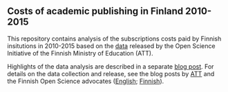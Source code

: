 ## Costs of academic publishing in Finland 2010-2015

This repository contains analysis of the subscriptions costs paid by Finnish insitutions in 2010-2015 based on the [data](http://avointiede.fi/ajankohtaista/-/asset_publisher/UJglmibGKmbR/content/lapinakyvyytta-ja-avoimuutta-tieteelliseen-julkaisemiseen-tutkimusorganisaatioilta-vuosittain-miljoonia-euroja-suurille-kustantajille?_101_INSTANCE_UJglmibGKmbR_viewMode=view) released by the Open Science Initiative of the Finnish Ministry of Education (ATT).

Highlights of the data analysis are described in a separate [blog post](). For details on the data collection and release, see the blog posts by [ATT](http://avointiede.fi/ajankohtaista/-/asset_publisher/UJglmibGKmbR/content/lapinakyvyytta-ja-avoimuutta-tieteelliseen-julkaisemiseen-tutkimusorganisaatioilta-vuosittain-miljoonia-euroja-suurille-kustantajille?_101_INSTANCE_UJglmibGKmbR_viewMode=view) and the Finnish Open Science advocates ([English](); [Finnish]()). 




